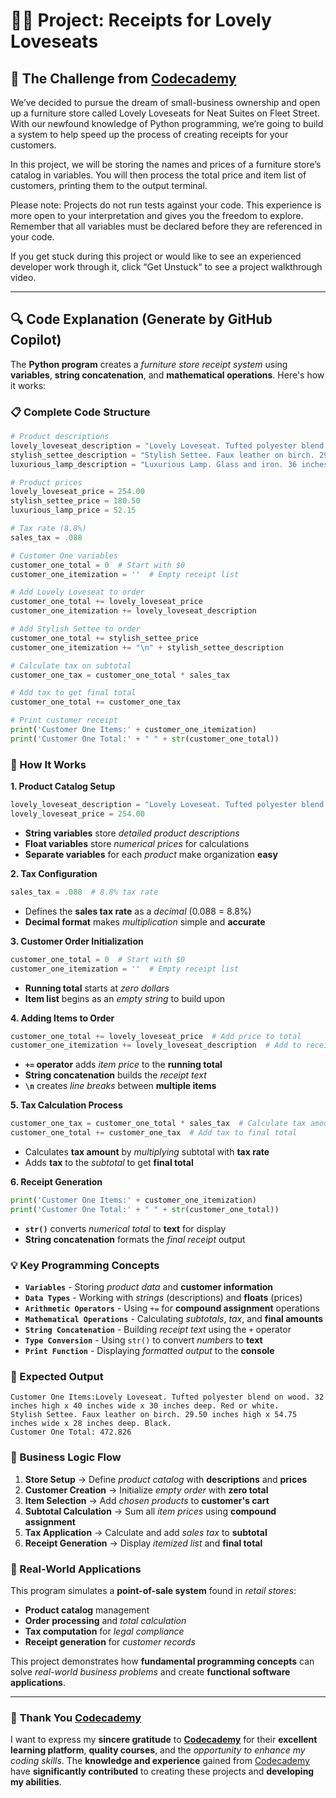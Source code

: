 # 👨‍💻 Project: Receipts for Lovely Loveseats

## 🎯 The Challenge from [Codecademy](http://www.codecademy.com/)

We’ve decided to pursue the dream of small-business ownership and open up a furniture store called Lovely Loveseats for Neat Suites on Fleet Street. With our newfound knowledge of Python programming, we’re going to build a system to help speed up the process of creating receipts for your customers.

In this project, we will be storing the names and prices of a furniture store’s catalog in variables. You will then process the total price and item list of customers, printing them to the output terminal.

Please note: Projects do not run tests against your code. This experience is more open to your interpretation and gives you the freedom to explore. Remember that all variables must be declared before they are referenced in your code.

If you get stuck during this project or would like to see an experienced developer work through it, click “Get Unstuck“ to see a project walkthrough video.

---

## 🔍 **Code Explanation (Generate by GitHub Copilot)**

The **Python program** creates a *furniture store receipt system* using **variables**, **string concatenation**, and **mathematical operations**. Here's how it works:

### **📋 Complete Code Structure**

```python
# Product descriptions
lovely_loveseat_description = "Lovely Loveseat. Tufted polyester blend on wood. 32 inches high x 40 inches wide x 30 inches deep. Red or white."
stylish_settee_description = "Stylish Settee. Faux leather on birch. 29.50 inches high x 54.75 inches wide x 28 inches deep. Black."
luxurious_lamp_description = "Luxurious Lamp. Glass and iron. 36 inches tall. Brown with cream shade."

# Product prices
lovely_loveseat_price = 254.00
stylish_settee_price = 180.50
luxurious_lamp_price = 52.15

# Tax rate (8.8%)
sales_tax = .088

# Customer One variables
customer_one_total = 0  # Start with $0
customer_one_itemization = ''  # Empty receipt list

# Add Lovely Loveseat to order
customer_one_total += lovely_loveseat_price
customer_one_itemization += lovely_loveseat_description

# Add Stylish Settee to order
customer_one_total += stylish_settee_price
customer_one_itemization += "\n" + stylish_settee_description

# Calculate tax on subtotal
customer_one_tax = customer_one_total * sales_tax

# Add tax to get final total
customer_one_total += customer_one_tax

# Print customer receipt
print('Customer One Items:' + customer_one_itemization)
print('Customer One Total:' + " " + str(customer_one_total))
```

### **🎯 How It Works**

**1. Product Catalog Setup**
```python
lovely_loveseat_description = "Lovely Loveseat. Tufted polyester blend on wood..."
lovely_loveseat_price = 254.00
```
- **String variables** store *detailed product descriptions*
- **Float variables** store *numerical prices* for calculations
- **Separate variables** for each *product* make organization **easy**

**2. Tax Configuration**
```python
sales_tax = .088  # 8.8% tax rate
```
- Defines the **sales tax rate** as a *decimal* (0.088 = 8.8%)
- **Decimal format** makes *multiplication* simple and **accurate**

**3. Customer Order Initialization**
```python
customer_one_total = 0  # Start with $0
customer_one_itemization = ''  # Empty receipt list
```
- **Running total** starts at *zero dollars*
- **Item list** begins as an *empty string* to build upon

**4. Adding Items to Order**
```python
customer_one_total += lovely_loveseat_price  # Add price to total
customer_one_itemization += lovely_loveseat_description  # Add to receipt
```
- **`+=` operator** adds *item price* to the **running total**
- **String concatenation** builds the *receipt text*
- **`\n`** creates *line breaks* between **multiple items**

**5. Tax Calculation Process**
```python
customer_one_tax = customer_one_total * sales_tax  # Calculate tax amount
customer_one_total += customer_one_tax  # Add tax to final total
```
- Calculates **tax amount** by *multiplying* subtotal with **tax rate**
- Adds **tax** to the *subtotal* to get **final total**

**6. Receipt Generation**
```python
print('Customer One Items:' + customer_one_itemization)
print('Customer One Total:' + " " + str(customer_one_total))
```
- **`str()`** converts *numerical total* to **text** for display
- **String concatenation** formats the *final receipt* output

### **💡 Key Programming Concepts**

- **`Variables`** - Storing *product data* and **customer information**
- **`Data Types`** - Working with *strings* (descriptions) and **floats** (prices)
- **`Arithmetic Operators`** - Using `+=` for **compound assignment** operations
- **`Mathematical Operations`** - Calculating *subtotals*, *tax*, and **final amounts**
- **`String Concatenation`** - Building *receipt text* using the `+` operator
- **`Type Conversion`** - Using `str()` to convert *numbers* to **text**
- **`Print Function`** - Displaying *formatted output* to the **console**

### **🧾 Expected Output**

```terminal
Customer One Items:Lovely Loveseat. Tufted polyester blend on wood. 32 inches high x 40 inches wide x 30 inches deep. Red or white.
Stylish Settee. Faux leather on birch. 29.50 inches high x 54.75 inches wide x 28 inches deep. Black.
Customer One Total: 472.826
```

### **🔄 Business Logic Flow**

1. **Store Setup** → Define *product catalog* with **descriptions** and **prices**
2. **Customer Creation** → Initialize *empty order* with **zero total**
3. **Item Selection** → Add *chosen products* to **customer's cart**
4. **Subtotal Calculation** → Sum all *item prices* using **compound assignment**
5. **Tax Application** → Calculate and add *sales tax* to **subtotal**
6. **Receipt Generation** → Display *itemized list* and **final total**

### **💼 Real-World Applications**

This program simulates a **point-of-sale system** found in *retail stores*:
- **Product catalog** management
- **Order processing** and *total calculation*
- **Tax computation** for *legal compliance*
- **Receipt generation** for *customer records*

This project demonstrates how **fundamental programming concepts** can solve *real-world business problems* and create **functional software applications**.

---

### 🙏 **Thank You [Codecademy](https://www.codecademy.com/)**

I want to express my **sincere gratitude** to [**Codecademy**](https://www.codecademy.com/) for their **excellent learning platform**, **quality courses**, and the *opportunity to enhance my coding skills*. The **knowledge and experience** gained from [Codecademy](https://www.codecademy.com/) have **significantly contributed** to creating these projects and **developing my abilities**.